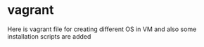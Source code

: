 # vagrant
Here is vagrant file for creating different OS in VM and also some installation scripts are added
